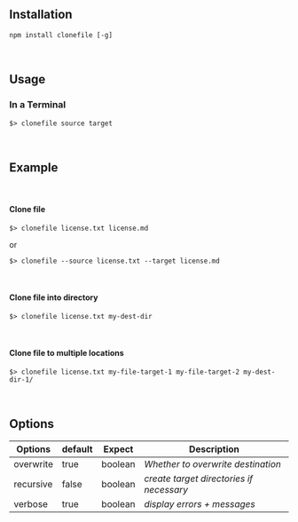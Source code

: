 ## Installation

```shell
npm install clonefile [-g]
```

<br/>

## Usage

### In a Terminal

```shell
$> clonefile source target
```

<br/>

## Example

<br/>

#### Clone file

```shell
$> clonefile license.txt license.md  
```

or

```shell
$> clonefile --source license.txt --target license.md  
```

<br/>

#### Clone file into directory

```shell
$> clonefile license.txt my-dest-dir  
```

<br/>

#### Clone file to multiple locations

```shell
$> clonefile license.txt my-file-target-1 my-file-target-2 my-dest-dir-1/   
```

<br/>

## Options


| **Options** | **default** | **Expect** | **Description**                          | 
|-------------|-------------|------------|------------------------------------------|
| overwrite   | true        | boolean    | _Whether to overwrite destination_       |
| recursive   | false       | boolean    | _create target directories if necessary_ |
| verbose     | true        | boolean    | _display errors + messages_              |



<br/>



